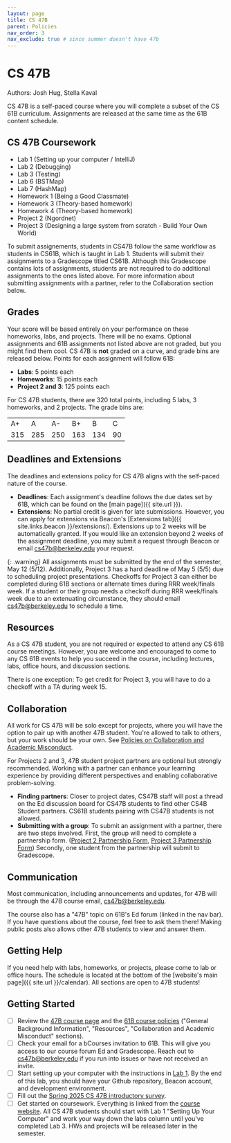 ```yaml
---
layout: page
title: CS 47B
parent: Policies
nav_order: 3
nav_exclude: true # since summer doesn't have 47b
---
```


# CS 47B

Authors: Josh Hug, Stella Kaval

CS 47B is a self-paced course where you will complete a subset of the CS 61B
curriculum. Assignments are released at the same time as the 61B content schedule.

## CS 47B Coursework

- Lab 1 (Setting up your computer / IntelliJ)
- Lab 2 (Debugging)
- Lab 3 (Testing)
- Lab 6 (BSTMap)
- Lab 7 (HashMap)
- Homework 1 (Being a Good Classmate)
- Homework 3 (Theory-based homework)
- Homework 4 (Theory-based homework)
- Project 2 (Ngordnet)
- Project 3 (Designing a large system from scratch - Build Your Own World)

To submit assignements, students in CS47B follow the same workflow as students in CS61B, which is taught in Lab 1. Students will submit their assignments to a Gradescope titled CS61B. Although this Gradescope contains lots of assignments, students are not required to do additional assignments to the ones listed above. For more information about submitting assignments with a partner, refer to the Collaboration section below.

## Grades

Your score will be based entirely on your performance on these homeworks, labs, and projects. There will be no exams. Optional assignments and 61B assignments not listed above are not graded, but you might find them cool. CS 47B is **not** graded on a curve, and grade bins are released below. Points for each assignment will follow 61B:

- **Labs**: 5 points each
- **Homeworks**: 15 points each
- **Project 2 and 3**: 125 points each

For CS 47B students, there are 320 total points, including 5 labs, 3 homeworks, and 2 projects. The grade bins are:

<table id="letter-grades">
	<tr>
        <td>A+</td>
        <td>A</td>
        <td>A-</td>
        <td>B+</td>
        <td>B</td>
        <td>C</td>
	</tr>
	<tr>
        <td>315</td>
        <td>285</td>
        <td>250</td>
        <td>163</td>
        <td>134</td>
        <td>90</td>
	</tr>
</table>

## Deadlines and Extensions

The deadlines and extensions policy for CS 47B aligns with the self-paced nature of the course.

- **Deadlines**: Each assignment's deadline follows the due dates set by 61B, which can be found on the [main page]({{ site.url }}).
- **Extensions**: No partial credit is given for late submissions. However, you can apply for extensions via Beacon's [Extensions tab]({{ site.links.beacon }}/extensions/). Extensions up to 2 weeks will be automatically granted. If you would like an extension beyond 2 weeks of the assignment deadline, you may submit a request through Beacon or email cs47b@berkeley.edu your request. 

{: .warning}
All assignments must be submitted by the end of the semester, May 12 (5/12). Additionally, Project 3 has a hard deadline of May 5 (5/5) due to scheduling project presentations. Checkoffs for Project 3 can either be completed during 61B sections or alternate times during RRR week/finals week. If a student or their group needs a checkoff during RRR week/finals week due to an extenuating circumstance, they should email cs47b@berkeley.edu to schedule a time. 

## Resources

As a CS 47B student, you are not required or expected to attend any CS 61B course meetings. However, you are welcome and encouraged to come to any CS 61B events to help you succeed in the course, including lectures, labs, office hours, and discussion sections.

There is one exception: To get credit for Project 3, you will have to do a checkoff with a TA during week 15.

## Collaboration

All work for CS 47B will be solo except for projects, where you will have the option to pair up with another 47B student. You're allowed to talk to others, but your work should be your own. See [Policies on Collaboration and Academic Misconduct](../index.md#collaboration-and-academic-misconduct).

For Projects 2 and 3, 47B student project partners are optional but strongly recommended. Working with a partner can enhance your learning experience by providing different perspectives and enabling collaborative problem-solving.

- **Finding partners**: Closer to project dates, CS47B staff will post a thread on the Ed discussion board for CS47B students to find other CS4B Student partners. CS61B students pairing with CS47B students is not allowed.
- **Submitting with a group**: To submit an assignment with a partner, there are two steps involved. First, the group will need to complete a partnership form. ([Project 2 Partnership Form](https://docs.google.com/forms/d/e/1FAIpQLSfS-9bBZbHNJuP_kdWgfSLu6L3ooxGK9b5_C3rzCZDX4STvww/viewform?usp=dialog), [Project 3 Partnership Form](https://docs.google.com/forms/d/e/1FAIpQLSd0vPK9GlD_CcSqByMlLKEq3HHj-uTrRVGUhIyF7XmPbMWs4Q/viewform?usp=dialog)) Secondly, one student from the partnership will submit to Gradescope.


## Communication

Most communication, including announcements and updates, for 47B will be through the 47B course email, [cs47b@berkeley.edu](mailto:cs47b@berkeley.edu).

The course also has a "47B" topic on 61B's Ed forum (linked in the nav bar). If you have questions about the course, feel free to ask them there! Making public posts also allows other 47B students to view and answer them.

## Getting Help

If you need help with labs, homeworks, or projects, please come to lab or office hours. The schedule is located at the bottom of the [website's main page]({{ site.url }}/calendar). All sections are open to 47B students!

## Getting Started

- [ ] Review the [47B course page](index.md) and the [61B course policies](../index.md) ("General Background Information", "Resources", "Collaboration and Academic Misconduct" sections).
- [ ] Check your email for a bCourses invitation to 61B. This will give you access to our course forum Ed and Gradescope. Reach out to cs47b@berkeley.edu if you run into issues or have not received an invite.
- [ ] Start setting up your computer with the instructions in [Lab 1](../../labs/lab01/index.md). By the end of this lab, you should have your Github repository, Beacon account, and development environment.
- [ ] Fill out the [Spring 2025 CS 47B introductory survey](https://forms.gle/h7BGgg2KfiMcQEzaA).
- [ ] Get started on coursework. Everything is linked from the [course website](../../index.md). All CS 47B students should start with Lab 1 "Setting Up Your Computer" and work your way down the labs column until you've completed Lab 3. HWs and projects will be released later in the semester.
